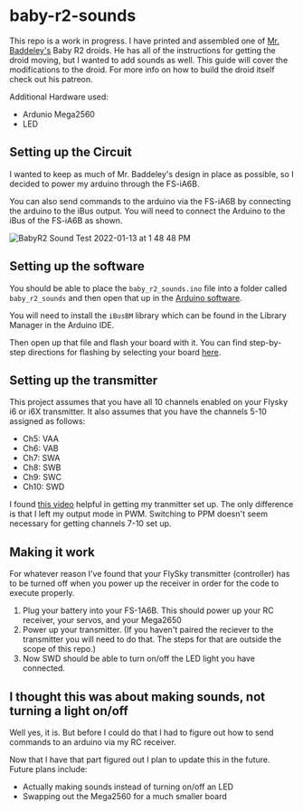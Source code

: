 # baby-r2-sounds

This repo is a work in progress. I have printed and assembled one of [Mr. Baddeley's](https://www.patreon.com/mrbaddeley) Baby R2 droids. He has all of the instructions for getting the droid moving, but I wanted to add sounds as well. This guide will cover the modifications to the droid. For more info on how to build the droid itself check out his patreon.

Additional Hardware used:

- Ardunio Mega2560
- LED

## Setting up the Circuit

I wanted to keep as much of Mr. Baddeley's design in place as possible, so I decided to power my arduino through the FS-iA6B.

You can also send commands to the arduino via the FS-iA6B by connecting the arduino to the iBus output. You will need to connect the Arduino to the iBus of the FS-iA6B as shown.

![BabyR2 Sound Test 2022-01-13 at 1 48 48 PM](https://user-images.githubusercontent.com/39142975/149513009-72999688-93f0-42d4-bf98-009dc90dc068.jpg)

## Setting up the software

You should be able to place the `baby_r2_sounds.ino` file into a folder called `baby_r2_sounds` and then open that up in the [Arduino software](https://www.arduino.cc/en/software).

You will need to install the `iBusBM` library which can be found in the Library Manager in the Arduino IDE.

Then open up that file and flash your board with it. You can find step-by-step directions for flashing by selecting your board [here](https://www.arduino.cc/en/Guide).

## Setting up the transmitter

This project assumes that you have all 10 channels enabled on your Flysky i6 or i6X transmitter. It also assumes that you have the channels 5-10 assigned as follows:

- Ch5: VAA
- Ch6: VAB
- Ch7: SWA
- Ch8: SWB
- Ch9: SWC
- Ch10: SWD

I found [this video](https://www.youtube.com/watch?v=ZwM_AoKfoj0) helpful in getting my tranmitter set up. The only difference is that I left my output mode in PWM. Switching to PPM doesn't seem necessary for getting channels 7-10 set up.

## Making it work

For whatever reason I've found that your FlySky transmitter (controller) has to be turned off when you power up the receiver in order for the code to execute properly.

1. Plug your battery into your FS-1A6B. This should power up your RC receiver, your servos, and your Mega2650
2. Power up your transmitter. (If you haven't paired the reciever to the transmitter you will need to do that. The steps for that are outside the scope of this repo.)
3. Now SWD should be able to turn on/off the LED light you have connected.

## I thought this was about making sounds, not turning a light on/off

Well yes, it is. But before I could do that I had to figure out how to send commands to an arduino via my RC receiver.

Now that I have that part figured out I plan to update this in the future. Future plans include:

- Actually making sounds instead of turning on/off an LED
- Swapping out the Mega2560 for a much smaller board
